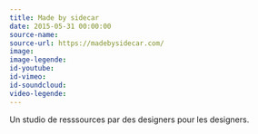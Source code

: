 ```yaml
---
title: Made by sidecar
date: 2015-05-31 00:00:00
source-name:
source-url: https://madebysidecar.com/
image:
image-legende:
id-youtube:
id-vimeo:
id-soundcloud:
video-legende:
---
```


Un studio de resssources par des designers pour les designers.
